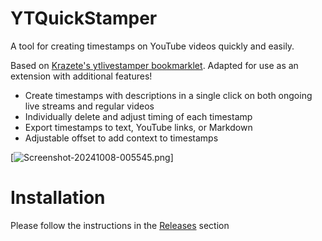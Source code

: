 # YTQuickStamper
A tool for creating timestamps on YouTube videos quickly and easily.

Based on [Krazete's ytlivestamper bookmarklet](https://github.com/Krazete/bookmarklets/blob/master/ytlivestamper.js). Adapted for use as an extension with additional features!

- Create timestamps with descriptions in a single click on both ongoing live streams and regular videos
- Individually delete and adjust timing of each timestamp
- Export timestamps to text, YouTube links, or Markdown
- Adjustable offset to add context to timestamps

[![Screenshot-20241008-005545.png](https://i.postimg.cc/DZGp23TQ/Screenshot-20241008-005545.png)]

# Installation
Please follow the instructions in the [Releases](https://github.com/pinapelz/yt-quickstamper/releases) section
